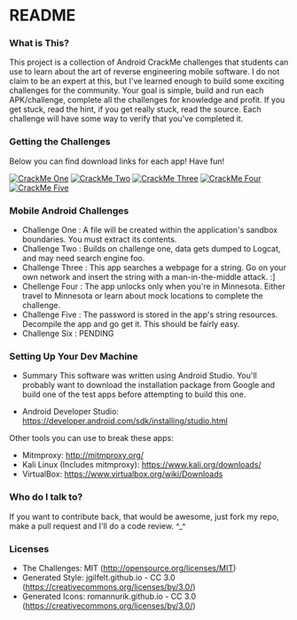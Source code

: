 # README #

### What is This? ###
This project is a collection of Android CrackMe challenges that students can use to learn about the art of reverse engineering mobile software. I do not claim to be an expert at this, but I've learned enough to build some exciting challenges for the community. Your goal is simple, build and run each APK/challenge, complete all the challenges for knowledge and profit. If you get stuck, read the hint, if you get really stuck, read the source. Each challenge will have some way to verify that you've completed it.

### Getting the Challenges ###
Below you can find download links for each app! Have fun!


[![CrackMe One][one-icon]][one-apk] [![CrackMe Two][two-icon]][two-apk] [![CrackMe Three][three-icon]][three-apk] [![CrackMe Four][four-icon]][four-apk] [![CrackMe Five][five-icon]][five-apk]

  [one-apk]: https://www.dropbox.com/s/mrjnme2xiv45j4g/crackme-one.apk
  [one-icon]: http://i59.tinypic.com/10o4qxz.png
  [two-apk]: https://www.dropbox.com/s/zqomglbit48iw5s/crackme-two.apk
  [two-icon]: http://i60.tinypic.com/2h3c68p.png
  [three-apk]: https://www.dropbox.com/s/3yll2fglndiohyx/crackme-three.apk
  [three-icon]: http://i58.tinypic.com/acz6f.png
  [four-apk]: https://www.dropbox.com/s/4vumdeu0vlepdcf/crackme-four.apk
  [four-icon]: http://i57.tinypic.com/i6cx03.png
  [five-apk]: https://www.dropbox.com/s/u8bct350lo41xku/crackme-five.apk
  [five-icon]: http://i61.tinypic.com/algty0.png

### Mobile Android Challenges ###

* Challenge One   : A file will be created within the application's sandbox boundaries. You must extract its contents.
* Challenge Two   : Builds on challenge one, data gets dumped to Logcat, and may need search engine foo.
* Challenge Three : This app searches a webpage for a string. Go on your own network and insert the string with a man-in-the-middle attack. :]
* Chellenge Four  : The app unlocks only when you're in Minnesota. Either travel to Minnesota or learn about mock locations to complete the challenge.
* Challenge Five  : The password is stored in the app's string resources. Decompile the app and go get it. This should be fairly easy.
* Challenge Six   : PENDING

### Setting Up Your Dev Machine ###

* Summary
This software was written using Android Studio. You'll probably want to download the installation package from Google and build one of the test apps before attempting to build this one.

* Android Developer Studio: https://developer.android.com/sdk/installing/studio.html

Other tools you can use to break these apps:

* Mitmproxy: http://mitmproxy.org/
* Kali Linux (Includes mitmproxy): https://www.kali.org/downloads/
* VirtualBox: https://www.virtualbox.org/wiki/Downloads

### Who do I talk to? ###
If you want to contribute back, that would be awesome, just fork my repo, make a pull request and I'll do a code review. ^_^

### Licenses ###
* The Challenges: MIT (http://opensource.org/licenses/MIT)
* Generated Style: jgilfelt.github.io - CC 3.0 (https://creativecommons.org/licenses/by/3.0/)
* Generated Icons: romannurik.github.io - CC 3.0 (https://creativecommons.org/licenses/by/3.0/)

